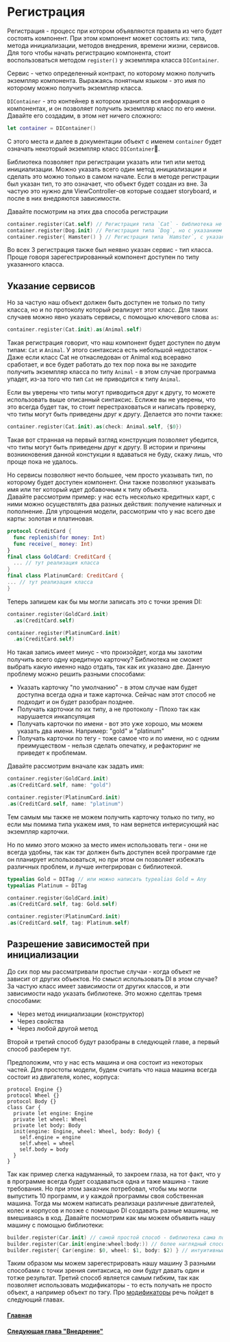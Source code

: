# Регистрация
Регистрация - процесс при котором объявляются правила из чего будет состоять компонент. При этом компонент может состоять из: типа, метода инициализации, методов внедрения, времени жизни, сервисов.
Для того чтобы начать регистрацию компонента, стоит воспользоваться методом `register()` у экземпляра класса `DIContainer`.

Сервис - четко определенный контракт, по которому можно получить экземпляр компонента. Выражаясь понятным языком - это имя по которому можно получить экземпляр класса.
  
`DIContainer` - это контейнер в котором хранится вся информация о компонентах, и он позволяет получить экземпляр класс по его имени. Давайте его создадим, в этом нет ничего сложного:
```Swift
let container = DIContainer()
```
С этого места и далее в документации объект с именем `container` будет означать некоторый экземпляр класс `DIContainer`.
  
Библиотека позволяет при регистрации указать или тип или метод инициализации. Можно указать всего один метод инициализации и сделать это можно только в самом начале. Если в методе регистрации был указан тип, то это означает, что объект будет создан из вне. За частую это нужно для ViewController-ов которые создает storyboard, и после в них внедряются зависимости.
  

Давайте посмотрим на этих два способа регистрации
```Swift
container.register(Cat.self) // Регистрация типа `Cat` - библиотека не сможет его создать сама
container.register(Dog.init) // Регистрация типа `Dog`, но с указанием метода инициализации - библиотека сможет создать экземпляр класса
container.register{ Hamster() } // Регистрация типа `Hamster`, с указанием метода инициализации, но в другом стиле
```
Во всех 3 регистрация также был неявно указан сервис - тип класса. Проще говоря зарегестрированный компонент доступен по типу указанного класса.

## Указание сервисов
Но за частую наш объект должен быть доступен не только по типу класса, но и по протоколу который реализует этот класс. Для таких случаев можно явно указать сервисы, с помощью ключевого слова `as`:

```Swift
container.register(Cat.init).as(Animal.self)
```
Такая регистрация говорит, что наш компонент будет доступен по двум типам: `Cat` и `Animal`.
У этого синтаксиса есть небольшой недостаток - Даже если класс Cat не отнаследован от Animal код всеравно сработает, и все будет работать до тех пор пока вы не заходите получить экземпляр класса по типу `Animal` - в этом случае программа упадет, из-за того что тип `Cat` не приводится к типу `Animal`.
  
Если вы уверены что типы могут приводиться друг к другу, то можете использовать выше описанный синтаксис. Еслиже вы не уверены, что это всегда будет так, то стоит перестраховаться и написать проверку, что типы могут быть приведены друг к другу. Делается это почти также:
```Swift
container.register(Cat.init).as(check: Animal.self, {$0})
```
Такая вот странная на первый взгляд конструкция позволяет убедится, что типы могут быть приведены друг к другу. В истории и причины возникновения данной констукции я вдаваться не буду, скажу лишь, что проще пока не удалось.

Но сервисы позволяют нечто большее, чем просто указывать тип, по которому будет доступен компонент. Они также позволяют указывать имя или тег который идет добавочным к типу объекта.  
Давайте рассмотрим пример: у нас есть несколько кредитных карт, с ними можно осуществлять два разных действия: получение наличных и пополнение. Для упрощения модели, рассмотрим что у нас всего две карты: золотая и платиновая.
```Swift
protocol CreditCard {
  func replenish(for money: Int)
  func receive(_ money: Int)
}
final class GoldCard: CreditCard {
  ... // тут реализация класса
}
final class PlatinumCard: CreditCard {
... // тут реализация класса
}
```
Теперь запишем как бы мы могли записать это с точки зрения DI:
```Swift
container.register(GoldCard.init)
  .as(CreditCard.self)

container.register(PlatinumCard.init)
  .as(CreditCard.self)
```
Но такая запись имеет минус - что произойдет, когда мы захотим получить всего одну кредитную карточку? Библиотека не сможет выбрать какую именно надо отдать, так как их указано две. Данную проблему можно решить разными способами: 
* Указать карточку "по умолчанию" - в этом случае нам будет доступна всегда одна и таже карточка. Сейчас нам этот способ не подходит и он будет разобран позднее.
* Получать карточки по их типу, а не протоколу - Плохо так как нарушается инкапсуляция
* Получать карточки по имени - вот это уже хорошо, мы можем указать два имени. Например: "gold" и "platinum"
* Получать карточки по тегу - тоже самое что и по имени, но с одним преимуществом - нельзя сделать опечатку, и рефакторинг не приведет к проблемам.

Давайте рассмотрим вначале как задать имя:
```Swift
container.register(GoldCard.init)
.as(CreditCard.self, name: "gold")

container.register(PlatinumCard.init)
.as(CreditCard.self, name: "platinum")
```
Тем самым мы также не можем получить карточку только по типу, но если мы помима типа укажем имя, то нам вернется интерисующий нас экземпляр карточки.
  
Но по мимо этого можно за место имен использовать теги - они не всегда удобны, так как тэг должен быть доступен всей программе где он планирует использоваться, но при этом он позволяет избежать различных проблем, и лучше интегрирован с библиотекой.
```Swift
typealias Gold = DITag // или можно написать typealias Gold = Any
typealias Platinum = DITag

container.register(GoldCard.init)
.as(CreditCard.self, tag: Gold.self)

container.register(PlatinumCard.init)
.as(CreditCard.self, tag: Platinum.self)
```


## Разрешение зависимостей при инициализации
До сих пор мы рассматривали простые случаи - когда объект не зависит от других объектов. Но смысл использовать DI в этом случае? За частую класс имеет зависимости от других классов, и эти зависимости надо указать библиотеке. Это можно сделтаь тремя способами:
* Через метод инициализации (конструктор)
* Через свойства
* Через любой другой метод

Второй и третий способ будут разобраны в следующей главе, а первый способ разберем тут.

Предположим, что у нас есть машина и она состоит из некоторых частей. Для простоты модели, будем считать что наша машина всегда состоит из двигателя, колес, корпуса:
```
protocol Engine {}
protocol Wheel {}
protocol Body {}
class Car {
  private let engine: Engine
  private let wheel: Wheel
  private let body: Body
  init(engine: Engine, wheel: Wheel, body: Body) {
    self.engine = engine
    self.wheel = wheel
    self.body = body
  }
}
```
Так как пример слегка надуманный, то закроем глаза, на тот факт, что у в программе всегда будет создаваться одна и таже машина - такие требования. Но при этом заказчик потребовал, чтобы мы могли выпустить 10 программ, и у каждой программы своя собственная машина. Тогда мы можем написать реализаци различные двигателей, колес и корпусов и позже с помощью DI создавать разные машины, не вмешиваясь в код. Давайте посмотрим как мы можем объявить нашу машину с помощью библиотеки:
```Swift
builder.register(Car.init) // самой простой способ - библиотека сама поймет, что надо встроить 3 зависимости
builder.register(Car.init(engine:wheel:body:)) // более наглядный способ, но не удобен при написании - интелисенс не работает
builder.register{ Car(engine: $0, wheel: $1, body: $2) } // интуитивный способ, более того он позволяет нечто большее.
```
Таким образом мы можем зарегестрировать нашу машину 3 разными способами с точки зрения синтаксиса, но они будут давать один и тотже результат. Третий способ является самым гибким, так как позволяет использовать модификаторы - то есть получать не просто объект, а например объект по тэгу. Про [модификаторы](injection.md#Модификаторы) речь пойдет в следующий главах.

#### [Главная](main.md)
#### [Следующая глава "Внедрение"](injection.md#Внедрение)
